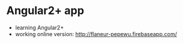 # Angular2+ app
- learning Angular2+
- working online version: http://flaneur-pepewu.firebaseapp.com/
